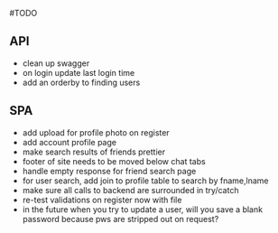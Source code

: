 #TODO

## API

- clean up swagger
- on login update last login time
- add an orderby to finding users

## SPA

- add upload for profile photo on register
- add account profile page
- make search results of friends prettier
- footer of site needs to be moved below chat tabs
- handle empty response for friend search page
- for user search, add join to profile table to search by fname,lname
- make sure all calls to backend are surrounded in try/catch
- re-test validations on register now with file
- in the future when you try to update a user, will you save a blank password because pws are stripped out on request?